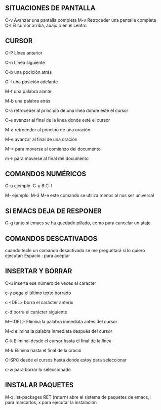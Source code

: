 ## SITUACIONES DE PANTALLA
C-v Avanzar una pantalla completa
M-v Retroceder una pantalla completa
C-l El cursor arriba, abajo o en el centro

## CURSOR
C-P Línea anterior

C-n Línea siguiente

C-b una pocición atrás

C-f una posición adelante

M-f una palabra alante

M-b una palabra atrás

C-a retroceder al principio de una línea donde esté el cursor

C-e avanzar al final de la línea donde esté el cursor

M-a retroceder al principo de una oración

M-e avanzar al final de una oración

M-< para moverse al comienzo del documento

m-> para moverse al final del documento

## COMANDOS NUMÉRICOS
C-u <entero> <comando> ejemplo: C-u 6 C-f
	
M-<entero> <comando> ejemplo: M-3 M-e este comando se utiliza menos al nos ser universal

## SI EMACS DEJA DE RESPONER

C-g tanto si emacs se ha quedado pillado, como para cancelar un atajo

## COMANDOS DESCATIVADOS

cuando tecle un comando desactivado se me preguntará si lo quiero ejecutar:
Espacio : para aceptar

## INSERTAR Y BORRAR
C-u <entero> <caracter> inserta ese número de veces el caracter 
  
c\-y pega el último texto borrado

c \<DEL> borra el carácter anterio

c\-d borra el carácter siguiente

M-\<DEL> Elimina la palabra inmediata antes del cursor
  
M\-d elimina la palabra inmediata después del cursor

C-k Eliminal desde el cursor hasta el final de la línea

M\-k Elimina hasta el final de la oració

C-SPC desde el cursos hasta donde estoy para seleccionar

c\-w para borrar lo seleccionado

## INSTALAR PAQUETES 
M-x list-packages RET (return) abre el sistema de paquetes de emacs, i para marcarlos, x para ejecutar la instalación

